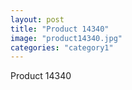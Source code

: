```yaml
---
layout: post
title: "Product 14340"
image: "product14340.jpg"
categories: "category1"
---
```

Product 14340
